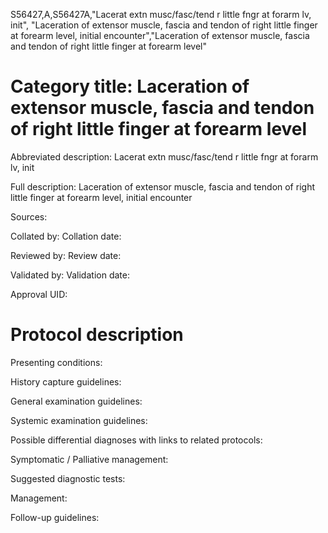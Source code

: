 S56427,A,S56427A,"Lacerat extn musc/fasc/tend r little fngr at forarm lv, init", "Laceration of extensor muscle, fascia and tendon of right little finger at forearm level, initial encounter","Laceration of extensor muscle, fascia and tendon of right little finger at forearm level"
# Category title: Laceration of extensor muscle, fascia and tendon of right little finger at forearm level

Abbreviated description: Lacerat extn musc/fasc/tend r little fngr at forarm lv, init

Full description: Laceration of extensor muscle, fascia and tendon of right little finger at forearm level, initial encounter

Sources:

Collated by:
Collation date:

Reviewed by:
Review date:

Validated by:
Validation date:

Approval UID:

# Protocol description

Presenting conditions:

History capture guidelines:

General examination guidelines:

Systemic examination guidelines:

Possible differential diagnoses with links to related protocols:

Symptomatic / Palliative management:

Suggested diagnostic tests:

Management:

Follow-up guidelines:
